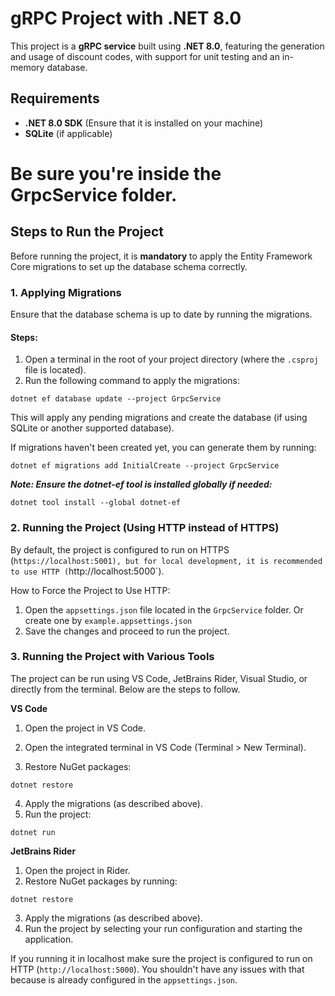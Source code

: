 # gRPC Project with .NET 8.0

This project is a **gRPC service** built using **.NET 8.0**, featuring the generation and usage of discount codes, with support for unit testing and an in-memory database.

## Requirements

- **.NET 8.0 SDK** (Ensure that it is installed on your machine)
- **SQLite** (if applicable)

# Be sure you're inside the GrpcService folder.

## Steps to Run the Project

Before running the project, it is **mandatory** to apply the Entity Framework Core migrations to set up the database schema correctly.

### 1. Applying Migrations

Ensure that the database schema is up to date by running the migrations.

#### Steps:

1. Open a terminal in the root of your project directory (where the `.csproj` file is located).
2. Run the following command to apply the migrations:
```   
dotnet ef database update --project GrpcService
```
This will apply any pending migrations and create the database (if using SQLite or another supported database).

If migrations haven't been created yet, you can generate them by running:

```
dotnet ef migrations add InitialCreate --project GrpcService
```
***Note: Ensure the dotnet-ef tool is installed globally if needed:***
```
dotnet tool install --global dotnet-ef
```

### 2. Running the Project (Using HTTP instead of HTTPS)

By default, the project is configured to run on HTTPS 
(`https://localhost:5001), but for local development, it is recommended to use HTTP (`http://localhost:5000`).

How to Force the Project to Use HTTP:
1. Open the `appsettings.json` file located in the `GrpcService` folder. Or create one by
`example.appsettings.json`
2. Save the changes and proceed to run the project.

### 3. Running the Project with Various Tools
The project can be run using VS Code, JetBrains Rider, Visual Studio, or directly from the terminal. Below are the steps to follow.

**VS Code**
1. Open the project in VS Code.

2. Open the integrated terminal in VS Code (Terminal > New Terminal).

3. Restore NuGet packages:
```
dotnet restore
```
4. Apply the migrations (as described above).
5. Run the project:
```
dotnet run
```

**JetBrains Rider**

1. Open the project in Rider.
2. Restore NuGet packages by running:
```
dotnet restore
```
3. Apply the migrations (as described above).
4. Run the project by selecting your run configuration and starting the application.

If you running it in localhost make sure the project is configured to run on HTTP (`http://localhost:5000`).
You shouldn't have any issues with that because is already configured in the 
``appsettings.json``.

